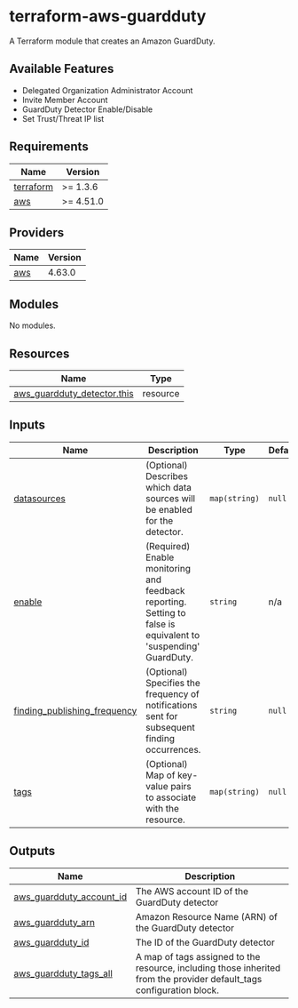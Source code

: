 # terraform-aws-guardduty

A Terraform module that creates an Amazon GuardDuty.

## Available Features

- Delegated Organization Administrator Account
- Invite Member Account
- GuardDuty Detector Enable/Disable
- Set Trust/Threat IP list

<!-- BEGIN_TF_DOCS -->
## Requirements

| Name | Version |
|------|---------|
| <a name="requirement_terraform"></a> [terraform](#requirement\_terraform) | >= 1.3.6 |
| <a name="requirement_aws"></a> [aws](#requirement\_aws) | >= 4.51.0 |

## Providers

| Name | Version |
|------|---------|
| <a name="provider_aws"></a> [aws](#provider\_aws) | 4.63.0 |

## Modules

No modules.

## Resources

| Name | Type |
|------|------|
| [aws_guardduty_detector.this](https://registry.terraform.io/providers/hashicorp/aws/latest/docs/resources/guardduty_detector) | resource |

## Inputs

| Name | Description | Type | Default | Required |
|------|-------------|------|---------|:--------:|
| <a name="input_datasources"></a> [datasources](#input\_datasources) | (Optional) Describes which data sources will be enabled for the detector. | `map(string)` | `null` | no |
| <a name="input_enable"></a> [enable](#input\_enable) | (Required) Enable monitoring and feedback reporting. Setting to false is equivalent to 'suspending' GuardDuty. | `string` | n/a | yes |
| <a name="input_finding_publishing_frequency"></a> [finding\_publishing\_frequency](#input\_finding\_publishing\_frequency) | (Optional) Specifies the frequency of notifications sent for subsequent finding occurrences. | `string` | `null` | no |
| <a name="input_tags"></a> [tags](#input\_tags) | (Optional) Map of key-value pairs to associate with the resource. | `map(string)` | `null` | no |

## Outputs

| Name | Description |
|------|-------------|
| <a name="output_aws_guardduty_account_id"></a> [aws\_guardduty\_account\_id](#output\_aws\_guardduty\_account\_id) | The AWS account ID of the GuardDuty detector |
| <a name="output_aws_guardduty_arn"></a> [aws\_guardduty\_arn](#output\_aws\_guardduty\_arn) | Amazon Resource Name (ARN) of the GuardDuty detector |
| <a name="output_aws_guardduty_id"></a> [aws\_guardduty\_id](#output\_aws\_guardduty\_id) | The ID of the GuardDuty detector |
| <a name="output_aws_guardduty_tags_all"></a> [aws\_guardduty\_tags\_all](#output\_aws\_guardduty\_tags\_all) | A map of tags assigned to the resource, including those inherited from the provider default\_tags configuration block. |
<!-- END_TF_DOCS -->